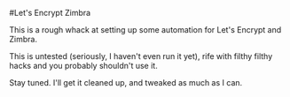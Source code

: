#Let's Encrypt Zimbra

This is a rough whack at setting up some automation for Let's Encrypt and Zimbra.

This is untested (seriously, I haven't even run it yet), rife with filthy filthy hacks and you probably shouldn't use it.

Stay tuned. I'll get it cleaned up, and tweaked as much as I can.
